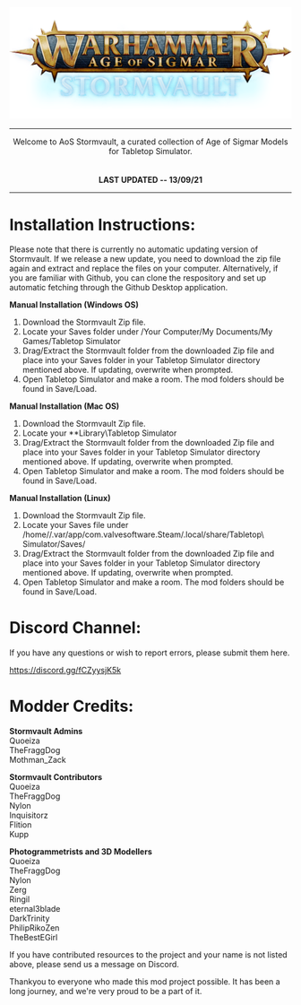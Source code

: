 <div align="center">
  <img src="https://raw.githubusercontent.com/AoS-TTS/Stormvault/main/stormvault_logo.png">
  <hr style="height:1px;border:center;;" />
</div>
<div align="center">

Welcome to AoS Stormvault, a curated collection of Age of Sigmar Models for Tabletop Simulator.<br/>
<br/>  
<b>LAST UPDATED -- 13/09/21</b>
</div>
<hr style="height:1px;border:center;;" />

# Installation Instructions:

Please note that there is currently no automatic updating version of Stormvault. If we release a new update, you need to download the zip file again and extract and replace the files on your computer. Alternatively, if you are familiar with Github, you can clone the respository and set up automatic fetching through the Github Desktop application.

**Manual Installation (Windows OS)**
1. Download the Stormvault Zip file.
2. Locate your Saves folder under /Your Computer/My Documents/My Games/Tabletop Simulator
3. Drag/Extract the Stormvault folder from the downloaded Zip file and place into your Saves folder in your Tabletop Simulator directory mentioned above. If updating, overwrite when prompted.
4. Open Tabletop Simulator and make a room. The mod folders should be found in Save/Load.

**Manual Installation (Mac OS)**

1. Download the Stormvault Zip file.
2. Locate your **Library\Tabletop Simulator
3. Drag/Extract the Stormvault folder from the downloaded Zip file and place into your Saves folder in your Tabletop Simulator directory mentioned above. If updating, overwrite when prompted.
4. Open Tabletop Simulator and make a room. The mod folders should be found in Save/Load.

**Manual Installation (Linux)**
1. Download the Stormvault Zip file.
2. Locate your Saves file under /home/<username>/.var/app/com.valvesoftware.Steam/.local/share/Tabletop\ Simulator/Saves/
3. Drag/Extract the Stormvault folder from the downloaded Zip file and place into your Saves folder in your Tabletop Simulator directory mentioned above. If updating, overwrite when prompted.
4. Open Tabletop Simulator and make a room. The mod folders should be found in Save/Load.

  
# Discord Channel:  <br/> 
If you have any questions or wish to report errors, please submit them here.  

<a href="https://discord.gg/fCZyysjK5k">https://discord.gg/fCZyysjK5k</a>
  

# Modder Credits:<br/>
**Stormvault Admins**<br/>
  Quoeiza<br/> 
  TheFraggDog<br/> 
  Mothman_Zack<br/> 
  
**Stormvault Contributors**<br/>
  Quoeiza<br/> 
  TheFraggDog<br/> 
  Nylon<br/> 
  Inquisitorz<br/> 
  Flition<br/> 
  Kupp<br/> 
  
**Photogrammetrists and 3D Modellers**<br/>
  Quoeiza<br/> 
  TheFraggDog<br/> 
  Nylon<br/> 
  Zerg<br/> 
  Ringil<br/> 
  eternal3blade<br/> 
  DarkTrinity<br/> 
  PhilipRikoZen<br/>
  TheBestEGirl<br/>

If you have contributed resources to the project and your name is not listed above, please send us a message on Discord.

Thankyou to everyone who made this mod project possible. It has been a long journey, and we're very proud to be a part of it.
